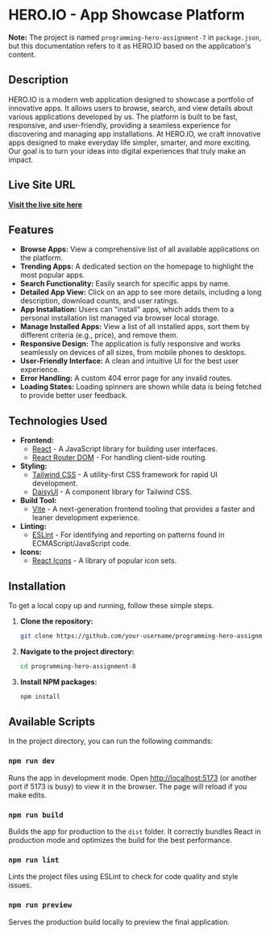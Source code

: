 # HERO.IO - App Showcase Platform

**Note:** The project is named `programming-hero-assignment-7` in `package.json`, but this documentation refers to it as HERO.IO based on the application's content.

## Description

HERO.IO is a modern web application designed to showcase a portfolio of innovative apps. It allows users to browse, search, and view details about various applications developed by us. The platform is built to be fast, responsive, and user-friendly, providing a seamless experience for discovering and managing app installations. At HERO.IO, we craft innovative apps designed to make everyday life simpler, smarter, and more exciting. Our goal is to turn your ideas into digital experiences that truly make an impact.

## Live Site URL

[**Visit the live site here**](https://your-live-site-url.com)

## Features

- **Browse Apps:** View a comprehensive list of all available applications on the platform.
- **Trending Apps:** A dedicated section on the homepage to highlight the most popular apps.
- **Search Functionality:** Easily search for specific apps by name.
- **Detailed App View:** Click on an app to see more details, including a long description, download counts, and user ratings.
- **App Installation:** Users can "install" apps, which adds them to a personal installation list managed via browser local storage.
- **Manage Installed Apps:** View a list of all installed apps, sort them by different criteria (e.g., price), and remove them.
- **Responsive Design:** The application is fully responsive and works seamlessly on devices of all sizes, from mobile phones to desktops.
- **User-Friendly Interface:** A clean and intuitive UI for the best user experience.
- **Error Handling:** A custom 404 error page for any invalid routes.
- **Loading States:** Loading spinners are shown while data is being fetched to provide better user feedback.

## Technologies Used

- **Frontend:**
  - [React](https://reactjs.org/) - A JavaScript library for building user interfaces.
  - [React Router DOM](https://reactrouter.com/) - For handling client-side routing.
- **Styling:**
  - [Tailwind CSS](https://tailwindcss.com/) - A utility-first CSS framework for rapid UI development.
  - [DaisyUI](https://daisyui.com/) - A component library for Tailwind CSS.
- **Build Tool:**
  - [Vite](https://vitejs.dev/) - A next-generation frontend tooling that provides a faster and leaner development experience.
- **Linting:**
  - [ESLint](https://eslint.org/) - For identifying and reporting on patterns found in ECMAScript/JavaScript code.
- **Icons:**
  - [React Icons](https://react-icons.github.io/react-icons/) - A library of popular icon sets.

## Installation

To get a local copy up and running, follow these simple steps.

1. **Clone the repository:**
   ```sh
   git clone https://github.com/your-username/programming-hero-assignment-8.git
   ```
2. **Navigate to the project directory:**
   ```sh
   cd programming-hero-assignment-8
   ```
3. **Install NPM packages:**
   ```sh
   npm install
   ```

## Available Scripts

In the project directory, you can run the following commands:

### `npm run dev`

Runs the app in development mode. Open [http://localhost:5173](http://localhost:5173) (or another port if 5173 is busy) to view it in the browser. The page will reload if you make edits.

### `npm run build`

Builds the app for production to the `dist` folder. It correctly bundles React in production mode and optimizes the build for the best performance.

### `npm run lint`

Lints the project files using ESLint to check for code quality and style issues.

### `npm run preview`

Serves the production build locally to preview the final application.